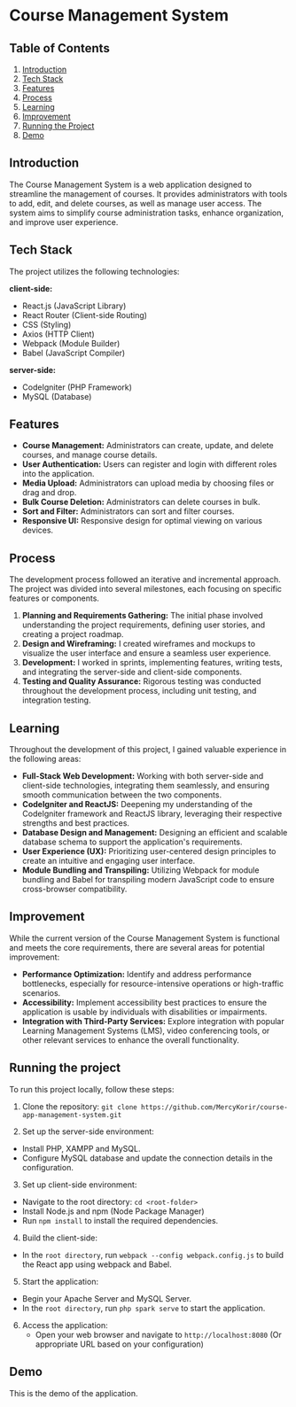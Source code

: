 # Course Management System

## Table of Contents

1. [Introduction](#introduction)
2. [Tech Stack](#tech-stack)
3. [Features](#features)
4. [Process](#process)
5. [Learning](#learning)
6. [Improvement](#improvement)
7. [Running the Project](#running-the-project)
8. [Demo](#demo)

## Introduction

The Course Management System is a web application designed to streamline the management of courses. It provides administrators with tools to add, edit, and delete courses, as well as manage user access. The system aims to simplify course administration tasks, enhance organization, and improve user experience.

## Tech Stack

The project utilizes the following technologies:

**client-side:**

- React.js (JavaScript Library)
- React Router (Client-side Routing)
- CSS (Styling)
- Axios (HTTP Client)
- Webpack (Module Builder)
- Babel (JavaScript Compiler)

**server-side:**

- CodeIgniter (PHP Framework)
- MySQL (Database)

## Features

- **Course Management:** Administrators can create, update, and delete courses, and manage course details.
- **User Authentication:** Users can register and login with different roles into the application.
- **Media Upload:** Administrators can upload media by choosing files or drag and drop.
- **Bulk Course Deletion:** Administrators can delete courses in bulk.
- **Sort and Filter:** Administrators can sort and filter courses.
- **Responsive UI:** Responsive design for optimal viewing on various devices.

## Process

The development process followed an iterative and incremental approach. The project was divided into several milestones, each focusing on specific features or components.

1. **Planning and Requirements Gathering:** The initial phase involved understanding the project requirements, defining user stories, and creating a project roadmap.
2. **Design and Wireframing:** I created wireframes and mockups to visualize the user interface and ensure a seamless user experience.
3. **Development:** I worked in sprints, implementing features, writing tests, and integrating the server-side and client-side components.
4. **Testing and Quality Assurance:** Rigorous testing was conducted throughout the development process, including unit testing, and integration testing.

## Learning

Throughout the development of this project, I gained valuable experience in the following areas:

- **Full-Stack Web Development:** Working with both server-side and client-side technologies, integrating them seamlessly, and ensuring smooth communication between the two components.
- **CodeIgniter and ReactJS:** Deepening my understanding of the CodeIgniter framework and ReactJS library, leveraging their respective strengths and best practices.
- **Database Design and Management:** Designing an efficient and scalable database schema to support the application's requirements.
- **User Experience (UX):** Prioritizing user-centered design principles to create an intuitive and engaging user interface.
- **Module Bundling and Transpiling:** Utilizing Webpack for module bundling and Babel for transpiling modern JavaScript code to ensure cross-browser compatibility.

## Improvement

While the current version of the Course Management System is functional and meets the core requirements, there are several areas for potential improvement:

- **Performance Optimization:** Identify and address performance bottlenecks, especially for resource-intensive operations or high-traffic scenarios.
- **Accessibility:** Implement accessibility best practices to ensure the application is usable by individuals with disabilities or impairments.
- **Integration with Third-Party Services:** Explore integration with popular Learning Management Systems (LMS), video conferencing tools, or other relevant services to enhance the overall functionality.

## Running the project

To run this project locally, follow these steps:

1. Clone the repository:
   `git clone https://github.com/MercyKorir/course-app-management-system.git`

2. Set up the server-side environment:

- Install PHP, XAMPP and MySQL.
- Configure MySQL database and update the connection details in the configuration.

3. Set up client-side environment:

- Navigate to the root directory:
  `cd <root-folder>`
- Install Node.js and npm (Node Package Manager)
- Run `npm install` to install the required dependencies.

4. Build the client-side:

- In the `root directory`, run `webpack --config webpack.config.js` to build the React app using webpack and Babel.

5. Start the application:

- Begin your Apache Server and MySQL Server.
- In the `root directory`, run `php spark serve` to start the application.

6. Access the application:
   - Open your web browser and navigate to `http://localhost:8080` (Or appropriate URL based on your configuration)

## Demo

This is the demo of the application.
